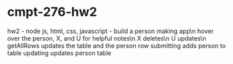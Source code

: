 # cmpt-276-hw2
hw2 - node js, html, css, javascript - build a person making app\n
hover over the person, X, and U for helpful notes\n
X deletes\n
U updates\n
getAllRows updates the table and the person row
submitting adds person to table
updating updates person table
